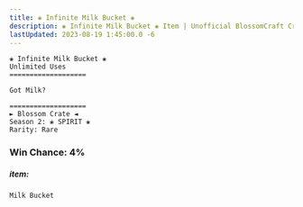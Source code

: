```yaml
---
title: ❀ Infinite Milk Bucket ❀
description: ❀ Infinite Milk Bucket ❀ Item | Unofficial BlossomCraft Crate & Item Documentation
lastUpdated: 2023-08-19 1:45:00.0 -6
---
```

```
❀ Infinite Milk Bucket ❀
Unlimited Uses
===================

Got Milk?

===================
► Blossom Crate ◄
Season 2: ❀ SPIRIT ❀
Rarity: Rare
```
### Win Chance: 4%

##### item:
`Milk Bucket`